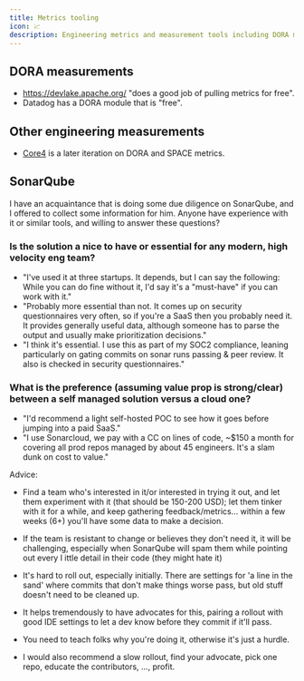```yaml
---
title: Metrics tooling
icon: 📈
description: Engineering metrics and measurement tools including DORA metrics, SonarQube code quality analysis, and Core4 framework insights.
---
```


## DORA measurements

* https://devlake.apache.org/ "does a good job of pulling metrics for free".
* Datadog has a DORA module that is "free".

## Other engineering measurements

* [Core4](https://www.lennysnewsletter.com/p/introducing-core-4-the-best-way-to) is a later iteration on DORA and SPACE metrics.

## SonarQube

I have an acquaintance that is doing some due diligence on SonarQube, and I offered to collect some information for him. Anyone have experience with it or similar tools, and willing to answer these questions?

### Is the solution a nice to have or essential for any modern, high velocity eng team?

* "I've used it at three startups. It depends, but I can say the following: While you can do fine without it, I'd say it's a "must-have" if you can work with it."
* "Probably more essential than not. It comes up on security questionnaires very often, so if you're a SaaS then you probably need it. It provides generally useful data, although someone has to parse the output and usually make prioritization decisions."
* "I think it's essential. I use this as part of my SOC2 compliance, leaning particularly on gating commits on sonar runs passing & peer review. It also is checked in security questionnaires."

### What is the preference (assuming value prop is strong/clear) between a self managed solution versus a cloud one?

* "I'd recommend a light self-hosted POC to see how it goes before jumping into a paid SaaS."
* "I use Sonarcloud, we pay with a CC on lines of code, ~$150 a month for covering all prod repos managed by about 45 engineers. It's a slam dunk on cost to value."

Advice:

* Find a team who's interested in it/or interested in trying it out, and let them experiment with it (that should be 150-200 USD); let them tinker with it for a while, and keep gathering feedback/metrics... within a few weeks (6+) you'll have some data to make a decision.

* If the team is resistant to change or believes they don't need it, it will be challenging, especially when SonarQube will spam them while pointing out every l ittle detail in their code (they might hate it)

* It's hard to roll out, especially initially. There are settings for 'a line in the sand' where commits that don't make things worse pass, but old stuff doesn't need to be cleaned up.

* It helps tremendously to have advocates for this, pairing a rollout with good IDE settings to let a dev know before they commit if it'll pass.

* You need to teach folks why you're doing it, otherwise it's just a hurdle.

* I would also recommend a slow rollout, find your advocate, pick one repo, educate the contributors, ..., profit.



